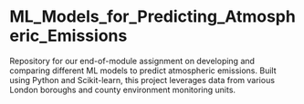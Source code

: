# ML_Models_for_Predicting_Atmospheric_Emissions
Repository for our end-of-module assignment on developing and comparing different ML models to predict atmospheric emissions. Built using Python and Scikit-learn, this project leverages data from various London boroughs and county environment monitoring units.
